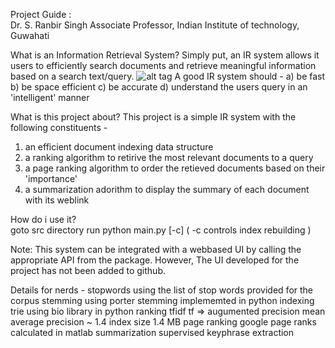 Project Guide : 	
Dr. S. Ranbir Singh 
Associate Professor, Indian Institute of technology, Guwahati

What is an Information Retrieval System?
Simply put, an IR system allows it users to efficiently search documents and retrieve meaningful information based on a search text/query. 
![alt tag](https://raw.github.com/sudhanshumittal/Information-retrieval-system/master/images/img.gif)
A good IR system should -
a) be fast
b) be space efficient
c) be accurate
d) understand the users query in an 'intelligent' manner

What is this project about?
This project is a simple IR system with the following constituents -
1) an efficient document indexing data structure
2) a ranking algorithm to retirive the most relevant documents to a query
3) a page ranking algorithm to order the retieved documents based on their 'importance'
4) a summarization adorithm to display the summary of each document with its weblink


How do i use it?  
	goto src directory 
	run python main.py [-c]
	( -c controls index rebuilding )

Note: This system can be integrated with a webbased UI by calling the appropriate API from the package. However, The UI developed for the project has not been added to github.

Details for nerds -
stopwords
	using the list of stop words provided for the corpus
stemming 
	using porter stemming implememted in python
indexing 
	trie using bio library in python
ranking 
	tfidf
	tf => augumented 
precision
	mean average precision ~ 1.4
index size
	1.4 MB
page ranking
	google page ranks calculated in matlab
summarization
	supervised keyphrase extraction